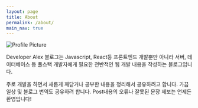 ```yaml
---
layout: page
title: About
permalink: /about/
main_nav: true
---
```


<img src="{{ site.baseurl }}/assets/profile.png" title="Profile Picture" class="profile">

Developer Alex 블로그는 Javascript, React등 프론트엔드 개발뿐만 아니라 서버, 데이터베이스 등 풀스택 개발자에게 필요한 전반적인 웹 개발 내용을 작성하는 블로그입니다.


주로 개발을 하면서 새롭게 깨닫거나 공부한 내용을 정리해서 공유하려고 합니다. 가끔 일상 및 블로그 번역도 공유하려 합니다. Post내용의 오류나 잘못된 문장 제보는 언제든 환영입니다!
